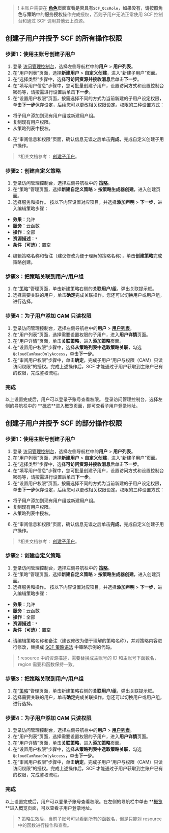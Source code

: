 
>! 主账户需要在 **[角色](https://console.cloud.tencent.com/cam/role)**页面查看是否具有`SCF_QcsRole`，如果没有，请按照**角色与策略**中的**服务授权**操作完成授权，否则子用户无法正常使用 SCF 控制台和通过 SCF 调用其他云上资源。

## 创建子用户并授予 SCF 的所有操作权限

###  步骤1：使用主账号创建子用户
1. 登录 [访问管理控制台](https://console.cloud.tencent.com/cam/overview)，选择左侧导航栏中的**用户** > **用户列表**。
2. 在“用户列表”页面，选择**新建用户** > **自定义创建**，进入“新建子用户”页面。
3. 在“选择类型”步骤中，选择**可访问资源并接收消息**后单击**下一步**。
4. 在“填写用户信息”步骤中，您可批量创建子用户，设置访问方式和设置控制台密码等，请按需进行设置后单击**下一步**。
5. 在“设置用户权限”页面，按需选择不同的方式为当前新建的子用户设定权限，单击**下一步**保存设定，后续您可以更改相关权限设定。权限的三种设置方式：
 - 将子用户添加到现有用户组或新建用户组。
 - 复制现有用户权限。
 - 从策略列表中授权。
6. 在“审阅信息和权限”页面，确认信息无误之后单击**完成**，完成自定义创建子用户操作。

>?相关文档参考： [创建子用户](https://cloud.tencent.com/document/product/598/13674)。

###  步骤2：创建自定义策略
1. 登录访问管理控制台，选择左侧导航栏中的 **[策略](https://console.cloud.tencent.com/cam/policy)**。
2. 在“策略”管理页面，选择**新建自定义策略** > **按策略生成器创建**，进入创建页面。
3. 选择服务和操作。
   按以下内容设置对应项目，并选择**添加声明** > **下一步**，进入编辑策略步骤：
 - **效果**：允许
 - **服务**：云函数
 - **操作**：全部
 - **资源描述**：`*`
 - **条件（可选）**：置空
4. 编辑策略名称和备注（建议修改为便于理解的策略名称），单击**创建策略**完成策略创建。

### 步骤3：把策略关联到用户/用户组
1. 在“[策略](https://console.cloud.tencent.com/cam/policy)”管理页面，单击新建策略右侧的**关联用户/组**，弹出关联提示框。
2. 选择需要关联的用户，单击**确定**完成关联操作。您还可以切换用户或用户组，进行选择。

### 步骤4：为子用户添加 CAM 只读权限
1. 登录访问管理控制台，选择左侧导航栏中的**用户** >  **[用户列表](https://console.cloud.tencent.com/cam)**。
2. 在“用户列表”页面，选择需要设置权限的子用户，进入**用户详情**页面。
3. 在“用户详情”页面，单击**关联策略**，进入**添加策略**页面。
4. 在“设置用户权限”步骤中，选择**从策略列表中选取策略关联**，勾选 `QcloudCamReadOnlyAccess`，单击**下一步**。
5. 在“审阅用户权限”步骤中，单击**确定**，完成子用户“用户与权限（CAM）只读访问权限”的授权。完成上述操作后，SCF 才能通过子用户获取到主账户已有的权限，完成鉴权流程。

### 完成
以上设置完成后，用户可以登录子账号查看权限。
登录访问管理控制台，选择左侧的导航栏中的 **[概览](https://console.cloud.tencent.com/cam/overview)**进入概览页面，即可查看子用户登录地址。

## 创建子用户并授予 SCF 的部分操作权限

### 步骤1：使用主账号创建子用户
1. 登录 [访问管理控制台](https://console.cloud.tencent.com/cam/overview)，选择左侧导航栏中的**用户** > **用户列表**。
2. 在“用户列表”页面，选择**新建用户** > **自定义创建**，进入“新建子用户”页面。
3. 在“选择类型”步骤中，选择**可访问资源并接收消息**后单击**下一步**。
4. 在“填写用户信息”步骤中，您可批量创建子用户，设置访问方式和设置控制台密码等，请按需进行设置后单击**下一步**。
5. 在“设置用户权限”页面，按需选择不同的方式为当前新建的子用户设定权限，单击**下一步**保存设定，后续您可以更改相关权限设定。权限的三种设置方式：
 - 将子用户添加到现有用户组或新建用户组。
 - 复制现有用户权限。
 - 从策略列表中授权。
6. 在“审阅信息和权限”页面，确认信息无误之后单击**完成**，完成自定义创建子用户操作。

>?相关文档参考： [创建子用户](https://cloud.tencent.com/document/product/598/13674)。


### 步骤2：创建自定义策略
1. 登录访问管理控制台，选择左侧导航栏中的 **[策略](https://console.cloud.tencent.com/cam/policy)**。
2. 在“策略”管理页面，选择**新建自定义策略** > **按策略生成器创建**，进入创建页面。
3. 选择服务和操作。
   按以下内容设置对应项目，并选择**添加声明** > **下一步**，进入编辑策略步骤：
 - **效果**：允许
 - **服务**：云函数
 - **操作**：全部
 - **资源描述**：`*`
 - **条件（可选）**：置空
4. 请编辑策略名称和备注（建议修改为便于理解的策略名称），并对策略内容进行修改，替换成 [SCF 策略语法](https://cloud.tencent.com/document/product/583/47934) 中策略示例的代码。

>! resource 中的资源描述，需要替换成主账号的 ID 和主账号下函数名，region 需要和函数保持一致。

### 步骤3：把策略关联到用户/用户组
1. 在“[策略](https://console.cloud.tencent.com/cam/policy)”管理页面，单击新建策略右侧的**关联用户/组**，弹出关联提示框。
2. 选择需要关联的用户，单击**确定**完成关联操作。您还可以切换用户或用户组，进行选择。

### 步骤4：为子用户添加 CAM 只读权限
1. 登录访问管理控制台，选择左侧导航栏中的**用户** >  **[用户列表](https://console.cloud.tencent.com/cam)**。
2. 在“用户列表”页面，选择需要设置权限的子用户，进入**用户详情**页面。
3. 在“用户详情”页面，单击**关联策略**，进入**添加策略**页面。
4. 在“设置用户权限”步骤中，选择**从策略列表中选取策略关联**，勾选 `QcloudCamReadOnlyAccess`，单击**下一步**。
5. 在“审阅用户权限”步骤中，单击**确定**，完成子用户“用户与权限（CAM）只读访问权限”的授权。完成上述操作后，SCF 才能通过子用户获取到主账户已有的权限，完成鉴权流程。

### 完成
以上设置完成后，用户可以登录子账号查看权限。在左侧的导航栏中单击 **[概览](https://console.cloud.tencent.com/cam/overview)**进入概览页面，可以查看子用户登录地址。
>? 策略生效后，当前子账号可以看到所有的函数名，但是只能对 resource 中的函数进行操作和查看。









